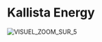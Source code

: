 # Kallista Energy
![VISUEL_ZOOM_SUR_5](https://user-images.githubusercontent.com/12813321/201224377-7ee1f1c6-e456-40df-9a74-517232530328.png)
